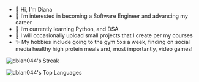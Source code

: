 - 👋 Hi, I’m Diana
- 👀 I’m interested in becoming a Software Engineer and advancing my career
- 🌱 I’m currently learning Python, and DSA
- 💞️ I will occasionally upload small projects that I create per my courses
- ✨ My hobbies include going to the gym 5xs a week, finding on social media healthy high protein meals and, most importantly, video games!

![dblan044's Streak](https://github-readme-streak-stats.herokuapp.com/?user=dblan044&theme=tokyonight&hide_border=true)

![dblan044's Top Languages](https://github-readme-stats.vercel.app/api/top-langs/?username=dblan044&theme=tokyonight&show_icons=true&hide_border=true&layout=compact)
<!---
dblan044/dblan044 is a ✨ special ✨ repository because its `README.md` (this file) appears on your GitHub profile.
You can click the Preview link to take a look at your changes.
--->
